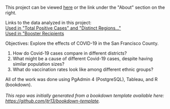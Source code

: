 This project can be viewed [here](https://tsangchriss.github.io/covid_project/) or the link under the "About" section on the right. 

Links to the data analyzed in this project:\
[Used in "Total Positive Cases" and "Distinct Regions..."](https://data.sfgov.org/COVID-19/COVID-19-Testing-by-Geography-Over-Time/qhc5-mubk) 
\
[Used in "Booster Recipients](https://data.sfgov.org/COVID-19/COVID-19-Vaccinations-Given-to-SF-Residents-by-Dem/g8hh-rwgb)

Objectives: Explore the effects of COVID-19 in the San Francisco County.
1) How do Covid-19 cases compare in different districts?
2) What might be a cause of different Covid-19 cases, despite having similar population sizes?
3) What do vaccination rates look like among different ethnic groups? 


All of the work was done using PgAdmin 4 (PostgreSQL), Tableau, and R (bookdown).
\
\
*This repo was initially generated from a bookdown template available here: https://github.com/jtr13/bookdown-template.*



